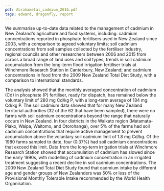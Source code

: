 ```yaml
---
pdf: Abrahametal_cadmium_2016.pdf
tags: edward, dragonfly, report
---
```

We summarise up-to-date data related to the management of cadmium in New Zealand's
agriculture and food systems, including: cadmium concentrations reported in phosphate
fertilisers used in New Zealand since 2003, with a comparison to agreed voluntary limits; soil
cadmium concentrations from soil samples collected by the fertiliser industry, regional
councils and other researchers between 2006 and 2015 from across a broad range of land uses
and soil types; trends in soil cadmium accumulation from the long-term flood irrigation
fertiliser trials at Winchmore Research Station in Canterbury, New Zealand; and cadmium
concentrations in food from the 2009 New Zealand Total Diet Study, with a comparison to
international standards. 

The analysis showed that the monthly averaged concentration of
cadmium (Cd) in phosphate (P) fertiliser, ready for dispatch, has remained below the
voluntary limit of 280 mg Cd/kg P, with a long-term average of 184 mg Cd/kg P. The soil
cadmium data showed that for many New Zealand territorial authorities (32 of the 62 that
have been sampled), there were no farms with soil cadmium concentrations beyond the range
that naturally occurs in New Zealand. In four districts in the Waikato region (Matamata-Piako,
Waipa, Waitomo, and Otorohanga), over 5% of the farms had soil cadmium
concentrations that require active management to prevent accumulation above the voluntary
soil cadmium limit of 1.8 mg Cd/kg. Of the 1980 farms sampled to date, four (0.37%) had
soil cadmium concentrations that exceed this limit. Data from the long-term irrigation trials at
Winchmore Research Station showed that accumulation of cadmium has slowed since the
early 1990s, with modelling of cadmium concentration in an irrigated treatment suggesting a
recent decline in soil cadmium concentrations. The 2009 New Zealand Total Diet Study
found that cadmium intake by different age and gender groups of New Zealanders was 50%
or less of the Provisional Monthly Tolerable Intake recommended by the World Health
Organisation.

